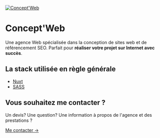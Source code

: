 [![Concept'Web](https://conceptweb.agency/assets/img/banner_seo.png)](https://conceptweb.agency)

# Concept'Web

Une agence Web spécialisée dans la conception de sites web et de référencement SEO. Parfait pour **réaliser votre projet sur Internet avec succès**.

## La stack utilisée en règle générale

- [Nuxt](https://nuxt.com)
- [SASS](https://sass-lang.com)

## Vous souhaitez me contacter ?

Un devis? Une question? Une information à propos de l'agence et des prestations ?

[Me contacter →](https://conceptweb.agency/contact)
